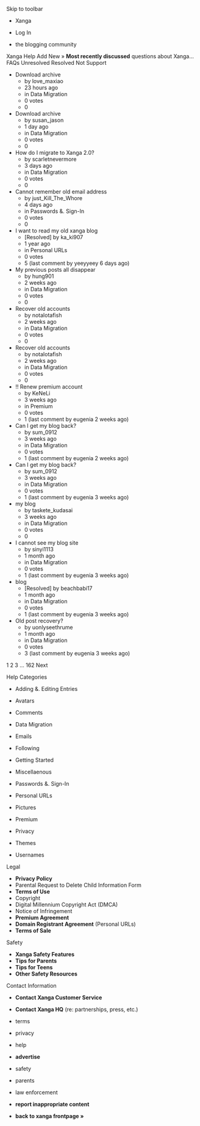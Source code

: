 Skip to toolbar

*   Xanga

*   Log In

*   the blogging community

Xanga Help Add New » **Most recently discussed** questions about Xanga… FAQs Unresolved Resolved Not Support

*   Download archive
    *   by love\_maxiao
    *   23 hours ago
    *   in Data Migration
    *   0 votes
    *   0
*   Download archive
    *   by susan\_jason
    *   1 day ago
    *   in Data Migration
    *   0 votes
    *   0
*   How do I migrate to Xanga 2.0?
    *   by scarletnevermore
    *   3 days ago
    *   in Data Migration
    *   0 votes
    *   0
*   Cannot remember old email address
    *   by just\_Kill\_The\_Whore
    *   4 days ago
    *   in Passwords &. Sign-In
    *   0 votes
    *   0
*   I want to read my old xanga blog
    *   \[Resolved\] by ka\_ki907
    *   1 year ago
    *   in Personal URLs
    *   0 votes
    *   5 (last comment by yeeyyeey 6 days ago)
*   My previous posts all disappear
    *   by hung901
    *   2 weeks ago
    *   in Data Migration
    *   0 votes
    *   0
*   Recover old accounts
    *   by notalotafish
    *   2 weeks ago
    *   in Data Migration
    *   0 votes
    *   0
*   Recover old accounts
    *   by notalotafish
    *   2 weeks ago
    *   in Data Migration
    *   0 votes
    *   0
*   !! Renew premium account
    *   by KeNeLi
    *   3 weeks ago
    *   in Premium
    *   0 votes
    *   1 (last comment by eugenia 2 weeks ago)
*   Can I get my blog back?
    *   by sum\_0912
    *   3 weeks ago
    *   in Data Migration
    *   0 votes
    *   1 (last comment by eugenia 2 weeks ago)
*   Can I get my blog back?
    *   by sum\_0912
    *   3 weeks ago
    *   in Data Migration
    *   0 votes
    *   1 (last comment by eugenia 3 weeks ago)
*   my blog
    *   by taskete\_kudasai
    *   3 weeks ago
    *   in Data Migration
    *   0 votes
    *   0
*   I cannot see my blog site
    *   by sinyi1113
    *   1 month ago
    *   in Data Migration
    *   0 votes
    *   1 (last comment by eugenia 3 weeks ago)
*   blog
    *   \[Resolved\] by beachbabi17
    *   1 month ago
    *   in Data Migration
    *   0 votes
    *   1 (last comment by eugenia 3 weeks ago)
*   Old post recovery?
    *   by uonlyseethrume
    *   1 month ago
    *   in Data Migration
    *   0 votes
    *   3 (last comment by eugenia 3 weeks ago)

1 2 3 ... 162 Next

Help Categories

*   Adding &. Editing Entries
*   Avatars
*   Comments
*   Data Migration
*   Emails
*   Following
*   Getting Started
*   Miscellaenous

*   Passwords &. Sign-In
*   Personal URLs
*   Pictures
*   Premium
*   Privacy
*   Themes
*   Usernames

Legal

*   **Privacy Policy**
*   Parental Request to Delete Child Information Form
*   **Terms of Use**
*   Copyright
*   Digital Millennium Copyright Act (DMCA)
*   Notice of Infringement
*   **Premium Agreement**
*   **Domain Registrant Agreement** (Personal URLs)
*   **Terms of Sale**

Safety

*   **Xanga Safety Features**
*   **Tips for Parents**
*   **Tips for Teens**
*   **Other Safety Resources**

Contact Information

*   **Contact Xanga Customer Service**
*   **Contact Xanga HQ** (re: partnerships, press, etc.)

*   terms
*   privacy
*   help
*   **advertise**

*   safety
*   parents
*   law enforcement
*   **report inappropriate content**

*   **back to xanga frontpage »**